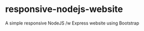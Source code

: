 responsive-nodejs-website
=========================

A simple responsive NodeJS /w Express website using Bootstrap
